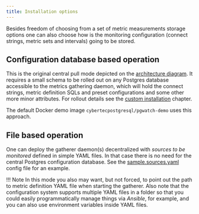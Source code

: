 ```yaml
---
title: Installation options
---
```


Besides freedom of choosing from a set of metric measurements storage options one can
also choose how is the monitoring configuration
(connect strings, metric sets and intervals) going to be stored.

## Configuration database based operation

This is the original central pull mode depicted on the
[architecture diagram](components.md#component-diagram).
It requires a small schema to be rolled out on any Postgres
database accessible to the metrics gathering daemon, which will hold the
connect strings, metric definition SQLs and preset configurations and
some other more minor attributes. For rollout details see the
[custom installation](../tutorial/custom_installation.md) chapter.

The default Docker demo image `cybertecpostgresql/pgwatch-demo` uses this approach.

## File based operation

One can deploy the gatherer daemon(s) decentralized with
*sources to be monitored* defined in simple YAML files. In that case there
is no need for the central Postgres configuration database. See the
[sample.sources.yaml](https://github.com/cybertec-postgresql/pgwatch/blob/master/contrib/sample.sources.yaml)
config file for an example.

!!! Note
    In this mode you also may want, but not forced, to point out the path to
    metric definition YAML file when starting the
    gatherer. Also note that the configuration system supports multiple
    YAML files in a folder so that you could easily programmatically manage
    things via *Ansible*, for example, and you can also use environment
    variables inside YAML files.
